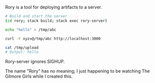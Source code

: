 Rory is a tool for deploying artifacts to a server.

```bash
# Build and start the server
(cd rory; stack build; stack exec rory-server)

echo "hello" > /tmp/abc

curl -F xyz=@/tmp/abc http://localhost:3000

cat /tmp/upload
# Output: hello
```

Rory-server ignores SIGHUP.

The name "Rory" has no meaning; I just happening to be watching
The Gilmore Girls while I created this.
